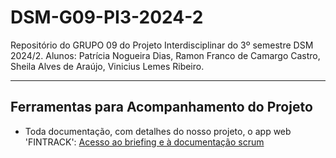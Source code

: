 # DSM-G09-PI3-2024-2
Repositório do GRUPO 09 do Projeto Interdisciplinar do 3º semestre DSM 2024/2. Alunos: Patrícia Nogueira Dias, Ramon Franco de Camargo Castro, Sheila Alves de Araújo, Vinicius Lemes Ribeiro.
<br>
<hr>

## Ferramentas para Acompanhamento do Projeto

- Toda documentação, com detalhes do nosso projeto, o app web 'FINTRACK': <a href="https://strong-streetcar-24e.notion.site/f7d9ff8ce65c4ffda2b619bd105c7994?v=2d819ff1586448e4947e6e15b85390b5"> Acesso ao briefing e à documentação scrum </a> 